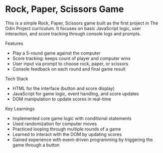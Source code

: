 # Rock, Paper, Scissors Game

This is a simple Rock, Paper, Scissors game built as the first project in The Odin Project
 curriculum. It focuses on basic JavaScript logic, user interaction, and score tracking through console logs and prompts.

Features

- Play a 5-round game against the computer
- Score tracking: keeps count of player and computer wins
- User input via prompt to choose rock, paper, or scissors
- Console feedback on each round and final game result

Tech Stack

- HTML for the interface (button and score display)
- JavaScript for game logic, event handling, and score updates
- DOM manipulation to update scores in real-time

Key Learnings

- Implemented core game logic with conditional statements
- Used randomization for computer moves
- Practiced looping through multiple rounds of a game
- Learned to interact with the DOM by updating scores
- Gained experience with event-driven programming by triggering the game through a button
